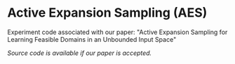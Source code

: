 # Active Expansion Sampling (AES)
Experiment code associated with our paper: "Active Expansion Sampling for Learning Feasible Domains in an Unbounded Input Space"

*Source code is available if our paper is accepted.*
